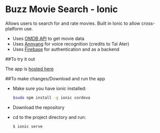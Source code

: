 Buzz Movie Search - Ionic
=========================

Allows users to search for and rate movies. Built in Ionic to allow cross-platform use.

- Uses [OMDB API](omdbapi.com "OMDB API") to get movie data
- Uses [Annyang](https://www.talater.com/annyang/ "Annyang") for voice recognition (credits to Tal Ater)
- Uses [Firebase](www.firebase.com "Firebase") for authentication and as a backend

##To try it out

The app is [hosted here](https://buzzmovieionic.firebaseapp.com "Buzz Movie Ionic")

##To make changes/Download and run the app

- Make sure you have ionic installed:
    ```bash
    $sudo npm install -g ionic cordova
    ```
    
- Download the repository
- cd to the project directory and run:
  ```
  $ ionic serve
  ```
